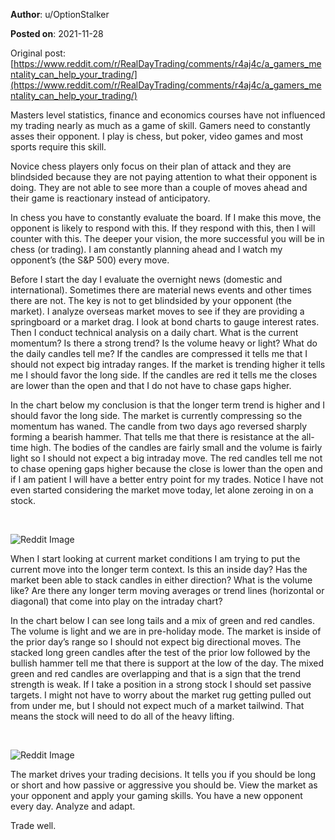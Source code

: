 **Author**: u/OptionStalker

**Posted on**: 2021-11-28

Original post: [https://www.reddit.com/r/RealDayTrading/comments/r4aj4c/a_gamers_mentality_can_help_your_trading/](https://www.reddit.com/r/RealDayTrading/comments/r4aj4c/a_gamers_mentality_can_help_your_trading/)

  

Masters level statistics, finance and economics courses have not influenced my trading nearly as much as a game of skill. Gamers need to constantly asses their opponent. I play is chess, but poker, video games and most sports require this skill. 

Novice chess players only focus on their plan of attack and they are blindsided because they are not paying attention to what their opponent is doing. They are not able to see more than a couple of moves ahead and their game is reactionary instead of anticipatory. 

In chess you have to constantly evaluate the board. If I make this move, the opponent is likely to respond with this. If they respond with this, then I will counter with this. The deeper your vision, the more successful you will be in chess (or trading). I am constantly planning ahead and I watch my opponent’s (the S&P 500) every move.  

Before I start the day I evaluate the overnight news (domestic and international). Sometimes there are material news events and other times there are not. The key is not to get blindsided by your opponent (the market). I analyze overseas market moves to see if they are providing a springboard or a market drag. I look at bond charts to gauge interest rates. Then I conduct technical analysis on a daily chart. What is the current momentum? Is there a strong trend? Is the volume heavy or light? What do the daily candles tell me? If the candles are compressed it tells me that I should not expect big intraday ranges. If the market is trending higher it tells me I should favor the long side. If the candles are red it tells me the closes are lower than the open and that I do not have to chase gaps higher. 

In the chart below my conclusion is that the longer term trend is higher and I should favor the long side. The market is currently compressing so the momentum has waned. The candle from two days ago reversed sharply forming a bearish hammer. That tells me that there is resistance at the all-time high. The bodies of the candles are fairly small and the volume is fairly light so I should not expect a big intraday move. The red candles tell me not to chase opening gaps higher because the close is lower than the open and if I am patient I will have a better entry point for my trades. Notice I have not even started considering the market move today, let alone zeroing in on a stock. 

&#x200B;

<img src="cache/images/e3bd57523a1b80fa19c4dcc7fc1d5577.png" alt="Reddit Image">

  

When I start looking at current market conditions I am trying to put the current move into the longer term context. Is this an inside day? Has the market been able to stack candles in either direction? What is the volume like? Are there any longer term moving averages or trend lines (horizontal or diagonal) that come into play on the intraday chart?

In the chart below I can see long tails and a mix of green and red candles. The volume is light and we are in pre-holiday mode. The market is inside of the prior day’s range so I should not expect big directional moves. The stacked long green candles after the test of the prior low followed by the bullish hammer tell me that there is support at the low of the day. The mixed green and red candles are overlapping and that is a sign that the trend strength is weak. If I take a position in a strong stock I should set passive targets. I might not have to worry about the market rug getting pulled out from under me, but I should not expect much of a market tailwind. That means the stock will need to do all of the heavy lifting. 

&#x200B;

<img src="cache/images/ee74c7010ed86de91d27ec9bf0ab14bf.png" alt="Reddit Image">

  

The market drives your trading decisions. It tells you if you should be long or short and how passive or aggressive you should be. View the market as your opponent and apply your gaming skills. You have a new opponent every day. Analyze and adapt. 

Trade well.